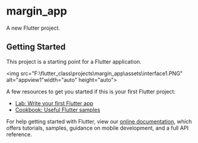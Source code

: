 # margin_app

A new Flutter project.

## Getting Started

This project is a starting point for a Flutter application.


<img src="F:\flutter_class\projects\margin_app\assets\interface1.PNG" alt="appview1"width="auto" height="auto">

A few resources to get you started if this is your first Flutter project:

- [Lab: Write your first Flutter app](https://flutter.dev/docs/get-started/codelab)
- [Cookbook: Useful Flutter samples](https://flutter.dev/docs/cookbook)

For help getting started with Flutter, view our
[online documentation](https://flutter.dev/docs), which offers tutorials,
samples, guidance on mobile development, and a full API reference.

